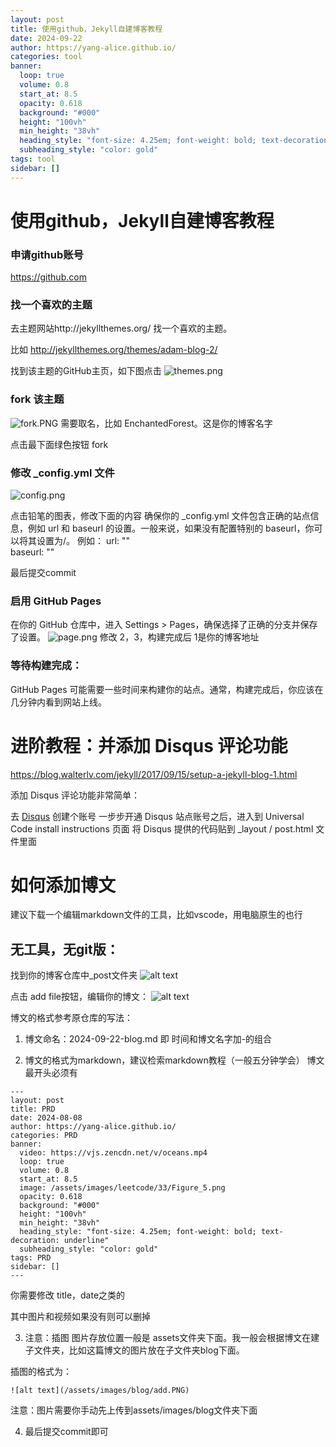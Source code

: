 ```yaml
---
layout: post
title: 使用github，Jekyll自建博客教程 
date: 2024-09-22
author: https://yang-alice.github.io/
categories: tool
banner:
  loop: true
  volume: 0.8
  start_at: 8.5
  opacity: 0.618
  background: "#000"
  height: "100vh"
  min_height: "38vh"
  heading_style: "font-size: 4.25em; font-weight: bold; text-decoration: underline"
  subheading_style: "color: gold"
tags: tool
sidebar: []
---
```

# 使用github，Jekyll自建博客教程 
### 申请github账号
 https://github.com

### 找一个喜欢的主题 
去主题网站http://jekyllthemes.org/ 找一个喜欢的主题。

比如
http://jekyllthemes.org/themes/adam-blog-2/

找到该主题的GitHub主页，如下图点击
![themes.png](/assets/images/blog/themes.PNG) 

### fork 该主题
![fork.PNG](/assets/images/blog/fork.PNG)
需要取名，比如 EnchantedForest。这是你的博客名字

点击最下面绿色按钮 fork

### 修改 _config.yml 文件 
![config.png](/assets/images/blog/config.PNG) 

点击铅笔的图表，修改下面的内容
确保你的 _config.yml 文件包含正确的站点信息，例如 url 和 baseurl 的设置。一般来说，如果没有配置特别的 baseurl，你可以将其设置为/。
例如：
url: ""  
baseurl: ""  

最后提交commit

### 启用 GitHub Pages
在你的 GitHub 仓库中，进入 Settings > Pages，确保选择了正确的分支并保存了设置。
![page.png](/assets/images/blog/page.PNG) 
修改 2，3，构建完成后 1是你的博客地址


### 等待构建完成：
GitHub Pages 可能需要一些时间来构建你的站点。通常，构建完成后，你应该在几分钟内看到网站上线。


# 进阶教程：并添加 Disqus 评论功能
https://blog.walterlv.com/jekyll/2017/09/15/setup-a-jekyll-blog-1.html

添加 Disqus 评论功能非常简单：

去 [Disqus](https://disqus.com/) 创建个账号
一步步开通 Disqus 站点账号之后，进入到 Universal Code install instructions 页面
将 Disqus 提供的代码贴到 _layout / post.html 文件里面

# 如何添加博文
建议下载一个编辑markdown文件的工具，比如vscode，用电脑原生的也行

## 无工具，无git版：
找到你的博客仓库中_post文件夹
![alt text](/assets/images/blog/post.PNG)

点击 add file按钮，编辑你的博文：
![alt text](/assets/images/blog/add.PNG)

博文的格式参考原仓库的写法：
1. 博文命名：2024-09-22-blog.md
即 时间和博文名字加-的组合

2. 博文的格式为markdown，建议检索markdown教程（一般五分钟学会）
博文最开头必须有
```
---
layout: post
title: PRD
date: 2024-08-08
author: https://yang-alice.github.io/
categories: PRD
banner:
  video: https://vjs.zencdn.net/v/oceans.mp4
  loop: true
  volume: 0.8
  start_at: 8.5
  image: /assets/images/leetcode/33/Figure_5.png
  opacity: 0.618
  background: "#000"
  height: "100vh"
  min_height: "38vh"
  heading_style: "font-size: 4.25em; font-weight: bold; text-decoration: underline"
  subheading_style: "color: gold"
tags: PRD
sidebar: []
---
```
你需要修改 title，date之类的

其中图片和视频如果没有则可以删掉


3. 注意：插图
图片存放位置一般是 assets文件夹下面。我一般会根据博文在建子文件夹，比如这篇博文的图片放在子文件夹blog下面。

插图的格式为：

``` 
![alt text](/assets/images/blog/add.PNG)
```

注意：图片需要你手动先上传到assets/images/blog文件夹下面

4. 最后提交commit即可